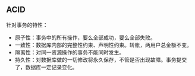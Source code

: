 ## ACID

针对事务的特性：
- 原子性：事务中的所有操作，要么全部成功，要么全部失败。
- 一致性：数据库内部的完整性约束、声明性约束。转账，两用户总金额不变。
- 隔离性：对同一资源操作的事务不能同时发生。
- 持久性：对数据库做的一切修改将永久保存，不管是否出现故障。事务提交了，数据库一定记录变化。